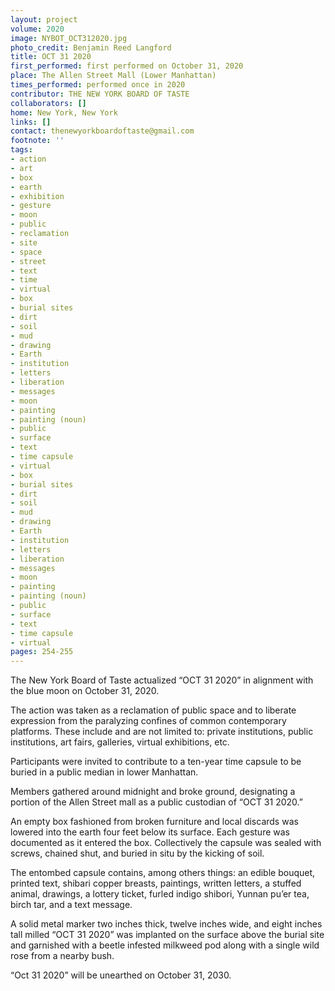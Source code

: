 ```yaml
---
layout: project
volume: 2020
image: NYBOT_OCT312020.jpg
photo_credit: Benjamin Reed Langford
title: OCT 31 2020
first_performed: first performed on October 31, 2020
place: The Allen Street Mall (Lower Manhattan)
times_performed: performed once in 2020
contributor: THE NEW YORK BOARD OF TASTE
collaborators: []
home: New York, New York
links: []
contact: thenewyorkboardoftaste@gmail.com
footnote: ''
tags:
- action
- art
- box
- earth
- exhibition
- gesture
- moon
- public
- reclamation
- site
- space
- street
- text
- time
- virtual
- box
- burial sites
- dirt
- soil
- mud
- drawing
- Earth
- institution
- letters
- liberation
- messages
- moon
- painting
- painting (noun)
- public
- surface
- text
- time capsule
- virtual
- box
- burial sites
- dirt
- soil
- mud
- drawing
- Earth
- institution
- letters
- liberation
- messages
- moon
- painting
- painting (noun)
- public
- surface
- text
- time capsule
- virtual
pages: 254-255
---
```


The New York Board of Taste actualized “OCT 31 2020” in alignment with the blue moon on October 31, 2020.

The action was taken as a reclamation of public space and to liberate expression from the paralyzing confines of common contemporary platforms. These include and are not limited to: private institutions, public institutions, art fairs, galleries, virtual exhibitions, etc.

Participants were invited to contribute to a ten-year time capsule to be buried in a public median in lower Manhattan.

Members gathered around midnight and broke ground, designating a portion of the Allen Street mall as a public custodian of “OCT 31 2020.”

An empty box fashioned from broken furniture and local discards was lowered into the earth four feet below its surface. Each gesture was documented as it entered the box. Collectively the capsule was sealed with screws, chained shut, and buried in situ by the kicking of soil.

The entombed capsule contains, among others things: an edible bouquet, printed text, shibari copper breasts, paintings, written letters, a stuffed animal, drawings, a lottery ticket, furled indigo shibori, Yunnan pu’er tea, birch tar, and a text message.

A solid metal marker two inches thick, twelve inches wide, and eight inches tall milled “OCT 31 2020” was implanted on the surface above the burial site and garnished with a beetle infested milkweed pod along with a single wild rose from a nearby bush.

“Oct 31 2020” will be unearthed on October 31, 2030.